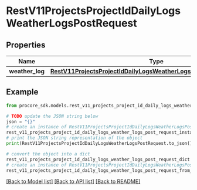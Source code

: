 # RestV11ProjectsProjectIdDailyLogsWeatherLogsPostRequest


## Properties

Name | Type | Description | Notes
------------ | ------------- | ------------- | -------------
**weather_log** | [**RestV11ProjectsProjectIdDailyLogsWeatherLogsPostRequestWeatherLog**](RestV11ProjectsProjectIdDailyLogsWeatherLogsPostRequestWeatherLog.md) |  | 

## Example

```python
from procore_sdk.models.rest_v11_projects_project_id_daily_logs_weather_logs_post_request import RestV11ProjectsProjectIdDailyLogsWeatherLogsPostRequest

# TODO update the JSON string below
json = "{}"
# create an instance of RestV11ProjectsProjectIdDailyLogsWeatherLogsPostRequest from a JSON string
rest_v11_projects_project_id_daily_logs_weather_logs_post_request_instance = RestV11ProjectsProjectIdDailyLogsWeatherLogsPostRequest.from_json(json)
# print the JSON string representation of the object
print(RestV11ProjectsProjectIdDailyLogsWeatherLogsPostRequest.to_json())

# convert the object into a dict
rest_v11_projects_project_id_daily_logs_weather_logs_post_request_dict = rest_v11_projects_project_id_daily_logs_weather_logs_post_request_instance.to_dict()
# create an instance of RestV11ProjectsProjectIdDailyLogsWeatherLogsPostRequest from a dict
rest_v11_projects_project_id_daily_logs_weather_logs_post_request_from_dict = RestV11ProjectsProjectIdDailyLogsWeatherLogsPostRequest.from_dict(rest_v11_projects_project_id_daily_logs_weather_logs_post_request_dict)
```
[[Back to Model list]](../README.md#documentation-for-models) [[Back to API list]](../README.md#documentation-for-api-endpoints) [[Back to README]](../README.md)


